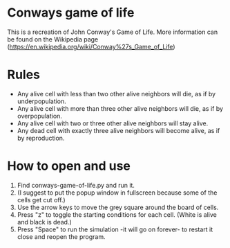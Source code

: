 # Conways game of life
This is a recreation of John Conway's Game of Life. More information can be found on the Wikipedia page (https://en.wikipedia.org/wiki/Conway%27s_Game_of_Life)

# Rules
* Any alive cell with less than two other alive neighbors will die, as if by underpopulation.
* Any alive cell with more than three other alive neighbors will die, as if by overpopulation.
* Any alive cell with two or three other alive neighbors will stay alive.
* Any dead cell with exactly three alive neighbors will become alive, as if by reproduction.

# How to open and use
1. Find conways-game-of-life.py and run it.
2. (I suggest to put the popup window in fullscreen because some of the cells get cut off.)
3. Use the arrow keys to move the grey square around the board of cells.
4. Press "z" to toggle the starting conditions for each cell. (White is alive and black is dead.)
5. Press "Space" to run the simulation -it will go on forever- to restart it close and reopen the program.

